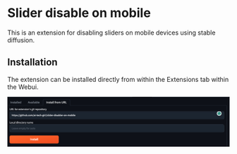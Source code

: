 # Slider disable on mobile

This is an extension for disabling sliders on mobile devices using stable diffusion.

## Installation

The extension can be installed directly from within the Extensions tab within the Webui.

![](./screen.png)